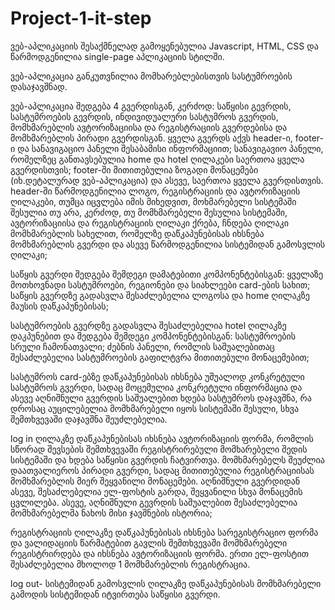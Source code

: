 # Project-1-it-step
ვებ-აპლიკაციის შესაქმნელად გამოყენებულია Javascript, HTML, CSS და წარმოდგენილია single-page აპლიკაციის სტილში.

ვებ-აპლიკაცია განკუთვნილია მომხარებლებისთვის სასტუმროების დასაჯავშნად.

ვებ-აპლიკაცია შედგება 4 გვერდისგან, კერძოდ: საწყისი გევრდის, სასტუმროების გევრდის, ინდივიდუალური სასტუმროს გვერდის, 
მომხმარებლის ავტორიზაციისა და რეგისტრაციის გვერდებისა და მომხმარებლის პირადი გვერდისგან.
ყველა გვერდს აქვს header-ი, footer-ი და სანავიგაციო პანელი შესაბამისი ინფორმაციით; 
სანავიგავიო პანელი, რომელზეც განთავსებულია home და hotel ღილაკები საერთოა ყველა გვერდისთვის;
footer-ში მითითებულია ზოგადი მონაცემები (იხ.დეტალურად ვებ-აპლიკაცია) და ასევე, საერთოა ყველა გვერდისთვის.
header-ში წარმოდგენილია ლოგო, რეგისტრაციის და ავტორიზაციის ღილაკები, თუმცა იცვლება იმის მიხედვით, მოხმარებელი სისტემაში შესულია თუ არა,
კერძოდ, თუ მომხმარებელი შესულია სისტემაში, ავტორიზაციისა და რეგისტრაციის ღილაკი ქრება, ჩნდება ღილაკი მომხმარებლის სახელით,
რომელზე დაწკაპუნებისას იხსნება მომხმარებლის გვერდი და ასევე წარმოდგენილია სისტემიდან გამოსვლის ღილაკი;

საწყის გვერდი შედგება შემდეგი დამატებითი კომპონენტებისგან: ყველაზე  მოთხოვნადი სასტუმროები, რეგიონები და სიახლეები card-ების სახით;
საწყის გვერდზე გადასვლა შესაძლებელია ლოგოსა და home ღილაკზე მაუსის დაწკაპუნებისას;

სასტუმროების გვერდზე გადასვლა შესაძლებელია hotel ღილაკზე დაკპუნებით და შედგება შემდეგი კომპონენტებისგან:
სასტუმროების სრული ჩამონათვალი;
ძებნის პანელი, რომლის საშუალებითაც შესაძლებელია სასტუმროების გაფილტვრა მითითებული მონაცემებით;

სასტუმროს card-ებზე დაწკაპუნებისას იხსნება უშუალოდ კონკრეტული სასტუმროს გვერდი, სადაც მოცემულია კონკრეტული ინფორმაცია და ასევე აღნიშნული გვერდის საშუალებით 
ხდება სასტუმროს დაჯავშნა, რა დროსაც აუცილებელია მომხმარებელი იყოს სისტემაში შესული, სხვა შემთხვევაში დაჯავშნა შეუძლებელია.

log in ღილაკზე დაწკაპუნებისას იხსნება ავტორიზაციის ფორმა, რომლის სწორად შევსების შემთხვევაში რეგისტრირებული მომხარებელი შედის სისტემაში და ხდება საწყისი გვერდის ჩატვირთვა. 
მომხმარებელს შეუძლია დაათვალიეროს პირადი გვერდი, სადაც მითითებულია რეგისტრაციისას მომხმარებლის მიერ შეყვანილი მონაცემები. აღნიშნული გვერდიდან ასევე, შესაძლებელია  ელ-ფოსტის გარდა, შეყვანილი სხვა მონაცემის ცვლილება. 
ასევე, აღნიშნული გევრდის საშუალებით შესაძლებელია მომხმარებელმა ნახოს მისი ჯავშნების ისტორია;

რეგისტრაციის ღილაკზე დაწკაპუნებისას იხსნება სარეგისტრაციო ფორმა და ვალიდაციის წარმატებით გავლის შემთხვევაში მომხმარებელი რეგისტრირდება და იხსნება ავტორიზაციის ფორმა. ერთი ელ-ფოსტით შესაძლებელია მხოლოდ 1 მომხმარებლის რეგისტრაცია.

log out- სისტემიდან გამოსვლის ღილაკზე დაწკაპუნებისას მომხმარებელი გამოდის სისტემიდან იტვირთება საწყისი გვერდი.
